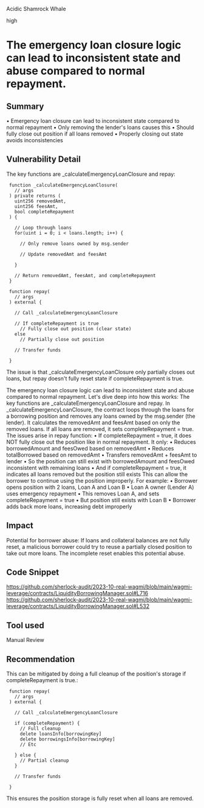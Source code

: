Acidic Shamrock Whale

high

# The emergency loan closure logic can lead to inconsistent state and abuse compared to normal repayment.
## Summary
• Emergency loan closure can lead to inconsistent state compared to normal repayment
• Only removing the lender's loans causes this
• Should fully close out position if all loans removed
• Properly closing out state avoids inconsistencies

## Vulnerability Detail
The key functions are _calculateEmergencyLoanClosure and repay:

     function _calculateEmergencyLoanClosure(
       // args
     ) private returns (
       uint256 removedAmt, 
       uint256 feesAmt,
       bool completeRepayment
     ) {

       // Loop through loans
       for(uint i = 0; i < loans.length; i++) {
  
         // Only remove loans owned by msg.sender
    
         // Update removedAmt and feesAmt
    
       }

       // Return removedAmt, feesAmt, and completeRepayment
     }

     function repay(
       // args
     ) external {

       // Call _calculateEmergencyLoanClosure

       // If completeRepayment is true
         // Fully close out position (clear state)
       else 
         // Partially close out position

       // Transfer funds
  
     }

The issue is that _calculateEmergencyLoanClosure only partially closes out loans, but repay doesn't fully reset state if completeRepayment is true.

The emergency loan closure logic can lead to inconsistent state and abuse compared to normal repayment. Let's dive deep into how this works:
The key functions are _calculateEmergencyLoanClosure and repay.
In _calculateEmergencyLoanClosure, the contract loops through the loans for a borrowing position and removes any loans owned by the msg.sender (the lender). It calculates the removedAmt and feesAmt based on only the removed loans.
If all loans are removed, it sets completeRepayment = true.
The issues arise in repay function:
• If completeRepayment = true, it does NOT fully close out the position like in normal repayment. It only:
• Reduces borrowedAmount and feesOwed based on removedAmt
• Reduces totalBorrowed based on removedAmt
• Transfers removedAmt + feesAmt to lender
• So the position can still exist with borrowedAmount and feesOwed inconsistent with remaining loans
• And if completeRepayment = true, it indicates all loans removed but the position still exists
This can allow the borrower to continue using the position improperly.
For example:
• Borrower opens position with 2 loans, Loan A and Loan B
• Loan A owner (Lender A) uses emergency repayment
• This removes Loan A, and sets completeRepayment = true
• But position still exists with Loan B
• Borrower adds back more loans, increasing debt improperly

## Impact
Potential for borrower abuse: If loans and collateral balances are not fully reset, a malicious borrower could try to reuse a partially closed position to take out more loans. The incomplete reset enables this potential abuse.
## Code Snippet
https://github.com/sherlock-audit/2023-10-real-wagmi/blob/main/wagmi-leverage/contracts/LiquidityBorrowingManager.sol#L716
https://github.com/sherlock-audit/2023-10-real-wagmi/blob/main/wagmi-leverage/contracts/LiquidityBorrowingManager.sol#L532
## Tool used

Manual Review

## Recommendation
 This can be mitigated by doing a full cleanup of the position's storage if completeRepayment is true.:

     function repay(
       // args
     ) external {

       // Call _calculateEmergencyLoanClosure

       if (completeRepayment) {
         // Full cleanup
         delete loansInfo[borrowingKey] 
         delete borrowingsInfo[borrowingKey]
         // Etc

       } else {
         // Partial cleanup
       }

       // Transfer funds

     }

This ensures the position storage is fully reset when all loans are removed.
